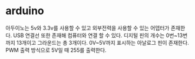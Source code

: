 # arduino
아두이노는 5v와 3.3v를 사용할 수 있고 외부전력을 사용할 수 있는 어뎁터가 존재한다.
USB 연결선 또한 존재해 컴퓨터와 연결 할 수 있다. 
디지털 핀의 개수는 0번~13번까지 13개이고 그라운드는 총 3개이다.
0V~5V까지 표시하는 아날로그 핀이 존재한다. 
PWM 출력 방식으로 5V일 때 255를 출력한다.
